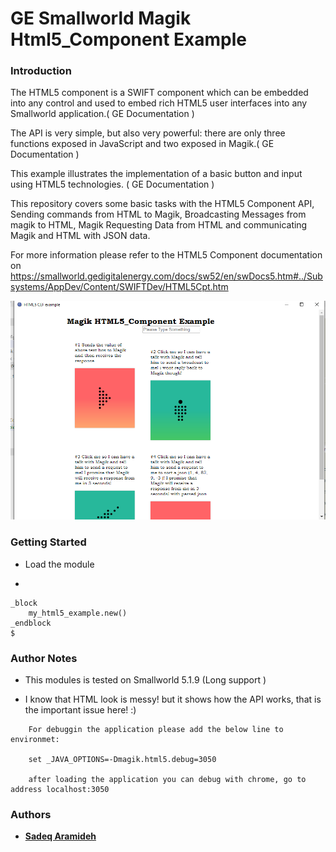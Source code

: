 # GE Smallworld Magik Html5_Component Example 

### Introduction

The HTML5 component is a SWIFT component which can be embedded into any control and used to embed rich HTML5 user interfaces into any Smallworld application.( GE Documentation )

The API is very simple, but also very powerful: there are only three functions exposed in JavaScript and two exposed in Magik.( GE Documentation )


This example illustrates the implementation of a basic button and input using HTML5 technologies. ( GE Documentation )

This repository covers some basic tasks with the HTML5 Component API, Sending commands from HTML to Magik, Broadcasting Messages from magik to HTML, Magik Requesting Data from HTML and communicating Magik and HTML with JSON data.

For more information please refer to the HTML5 Component documentation on https://smallworld.gedigitalenergy.com/docs/sw52/en/swDocs5.htm#../Subsystems/AppDev/Content/SWIFTDev/HTML5Cpt.htm



![](https://github.com/Aramideh/sw_Magik_Html5_Component/blob/master/screenshot.png)


### Getting Started

* Load the module

*
```
_block 
	my_html5_example.new()
_endblock 
$

```


### Author Notes

 * This modules is tested on Smallworld 5.1.9 (Long support )
	
 * I know that HTML look is messy! but it shows how the API works, that is the important issue here! :)

```
	For debuggin the application please add the below line to environmet:
	
	set _JAVA_OPTIONS=-Dmagik.html5.debug=3050
	
	after loading the application you can debug with chrome, go to address localhost:3050 
```	



### Authors
* [**Sadeq Aramideh**](https://github.com/Aramideh)

